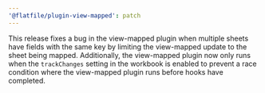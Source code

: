```yaml
---
'@flatfile/plugin-view-mapped': patch
---
```


This release fixes a bug in the view-mapped plugin when multiple sheets have fields with the same key by limiting the view-mapped update to the sheet being mapped. Additionally, the view-mapped plugin now only runs when the `trackChanges` setting in the workbook is enabled to prevent a race condition where the view-mapped plugin runs before hooks have completed.
